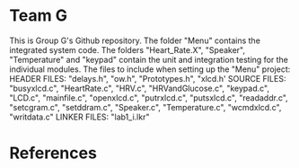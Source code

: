 # Team G

This is Group G's Github repository. The folder "Menu" contains the integrated system code. The folders "Heart_Rate.X", "Speaker", "Temperature" and "keypad" contain the unit and integration testing for the individual modules. 
The files to include when setting up the "Menu" project:
HEADER FILES: "delays.h", "ow.h", "Prototypes.h", "xlcd.h'
SOURCE FILES: "busyxlcd.c", "HeartRate.c", "HRV.c", "HRVandGlucose.c", "keypad.c", "LCD.c", "mainfile.c", "openxlcd.c", "putrxlcd.c", "putsxlcd.c", "readaddr.c", "setcgram.c", "setddram.c", "Speaker.c", "Temperature.c", "wcmdxlcd.c", "writdata.c"
LINKER FILES: "lab1_i.lkr"

# References
